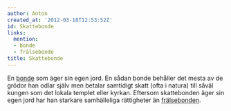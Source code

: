```yaml
---
author: Anton
created_at: '2012-03-18T12:53:52Z'
id: Skattebonde
links:
  mention:
  - bonde
  - frälsebonde
title: Skattebonde
---
```


En [bonde] som äger sin egen jord. En sådan bonde behåller det mesta av de grödor han odlar själv
men betalar samtidigt skatt (ofta i natura) till såväl kungen som det lokala templet eller kyrkan.
Eftersom skattebonden äger sin egen jord har han starkare samhälleliga rättigheter än
[frälsebonden].

  [bonde]: bonde
  [frälsebonden]: frälsebonde
